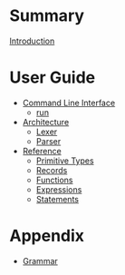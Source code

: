 # Summary

[Introduction](./introduction.md)

# User Guide
- [Command Line Interface]()
  - [run](./cli/run.md)
- [Architecture]()
  - [Lexer]()
  - [Parser]()
- [Reference](./ref/index.md)
  - [Primitive Types](./ref/primitives.md)
  - [Records](./ref/records.md)
  - [Functions](./ref/functions.md)
  - [Expressions](./ref/exprs.md)
  - [Statements](./ref/statements.md)

# Appendix
- [Grammar]()